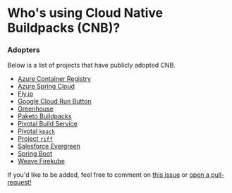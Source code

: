 # Who's using Cloud Native Buildpacks (CNB)?

### Adopters
Below is a list of projects that have publicly adopted CNB. 

* [Azure Container Registry](https://docs.microsoft.com/en-us/azure/container-registry/container-registry-tasks-pack-build)
* [Azure Spring Cloud](https://content.pivotal.io/blog/azure-spring-cloud-a-new-way-to-run-spring-boot-apps-atop-kubernetes)
* [Fly.io](https://fly.io/blog/simpler-fly-deployments-nodejs-rails-golang-java/)
* [Google Cloud Run Button](https://cloud.google.com/blog/products/serverless/introducing-cloud-run-button-click-to-deploy-your-git-repos-to-google-cloud)
* [Greenhouse](https://github.com/grnhse/)
* [Paketo Buildpacks](https://paketo.io)
* [Pivotal Build Service](https://content.pivotal.io/blog/pivotal-build-service-now-alpha-assembles-and-updates-containers-in-kubernetes)
* [Pivotal `kpack`](https://content.pivotal.io/blog/introducing-kpack-a-kubernetes-native-container-build-service)
* [Project `riff`](https://projectriff.io/blog/2018/11/19/announcing-riff-0-2-0)
* [Salesforce Evergreen](https://developer.salesforce.com/blogs/2019/11/introducing-salesforce-evergreen.html)
* [Spring Boot](https://spring.io/blog/2020/01/23/spring-boot-2-3-0-m1-is-now-available)
* [Weave Firekube](https://www.weave.works/blog/firekube-fast-and-secure-kubernetes-clusters-using-weave-ignite)

If you'd like to be added, feel free to comment on [this issue](https://github.com/buildpacks/community/issues/12) or [open a pull-request!](https://github.com/buildpacks/community/edit/master/ADOPTERS.md)
